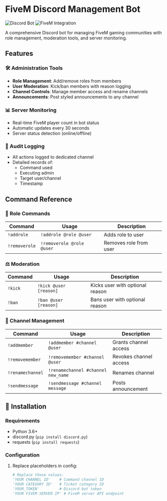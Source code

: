 # FiveM Discord Management Bot

![Discord Bot](https://img.shields.io/badge/Discord-Python%20Bot-blue)
![FiveM Integration](https://img.shields.io/badge/FiveM-Integration-orange)

A comprehensive Discord bot for managing FiveM gaming communities with role management, moderation tools, and server monitoring.

## Features

### 🛠️ Administration Tools
- **Role Management**: Add/remove roles from members
- **User Moderation**: Kick/ban members with reason logging
- **Channel Controls**: Manage member access and rename channels
- **Announcements**: Post styled announcements to any channel

### 📊 Server Monitoring
- Real-time FiveM player count in bot status
- Automatic updates every 30 seconds
- Server status detection (online/offline)

### 📝 Audit Logging
- All actions logged to dedicated channel
- Detailed records of:
  - Command used
  - Executing admin
  - Target user/channel
  - Timestamp

## Command Reference

### 👥 Role Commands
| Command | Usage | Description |
|---------|-------|-------------|
| `!addrole` | `!addrole @role @user` | Adds role to user |
| `!removerole` | `!removerole @role @user` | Removes role from user |

### ⚖️ Moderation
| Command | Usage | Description |
|---------|-------|-------------|
| `!kick` | `!kick @user [reason]` | Kicks user with optional reason |
| `!ban` | `!ban @user [reason]` | Bans user with optional reason |

### 📌 Channel Management
| Command | Usage | Description |
|---------|-------|-------------|
| `!addmember` | `!addmember #channel @user` | Grants channel access |
| `!removemember` | `!removemember #channel @user` | Revokes channel access |
| `!renamechannel` | `!renamechannel #channel new_name` | Renames channel |
| `!sendmessage` | `!sendmessage #channel message` | Posts announcement |

## 🚀 Installation

### Requirements
- Python 3.6+
- discord.py (`pip install discord.py`)
- requests (`pip install requests`)

### Configuration
1. Replace placeholders in config:
   ```python
   # Replace these values:
   'YOUR CHANNEL ID'    # Command channel ID
   'YOUR CATEGORY ID'   # Ticket category ID
   'YOUR_TOKEN'         # Discord bot token
   'YOUR FIVEM SERVER IP' # FiveM server API endpoint
